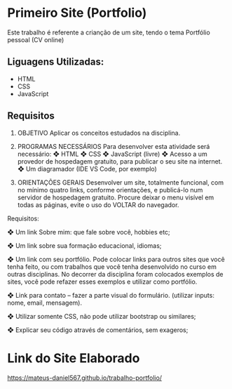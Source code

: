 # Primeiro Site (Portfolio) 

Este trabalho é referente a crianção de um site, tendo o tema Portfólio pessoal (CV online)


 ## Liguagens Utilizadas:

 - HTML
 - CSS
 - JavaScript

##  Requisitos

1. OBJETIVO
Aplicar os conceitos estudados na disciplina.

2. PROGRAMAS NECESSÁRIOS
Para desenvolver esta atividade será necessário:
❖ HTML
❖ CSS
❖ JavaScript (livre)
❖ Acesso a um provedor de hospedagem gratuito, para
publicar o seu site na internet.
❖ Um diagramador (IDE VS Code, por exemplo)

3. ORIENTAÇÕES GERAIS
Desenvolver um site, totalmente funcional, com no mínimo quatro links,
conforme orientações, e  publicá-lo num servidor de hospedagem gratuito.
Procure deixar o menu visível em todas as páginas, evite o uso do VOLTAR do
navegador.



Requisitos:

❖ Um link Sobre mim: que fale sobre você, hobbies etc;

❖ Um link sobre sua formação educacional, idiomas;

❖ Um link com seu portfólio. Pode colocar links para outros sites que você
tenha feito, ou com trabalhos que você tenha desenvolvido no curso em
outras disciplinas. No decorrer da disciplina foram colocados exemplos
de sites, você pode refazer esses exemplos e utilizar como portfólio.

❖ Link para contato – fazer a parte visual do formulário. (utilizar inputs:
nome, email, mensagem).

❖ Utilizar somente CSS, não pode utilizar bootstrap ou similares;

❖ Explicar seu código através de comentários, sem exageros;



# Link do Site Elaborado

https://mateus-daniel567.github.io/trabalho-portfolio/
